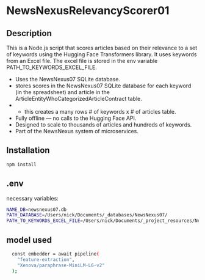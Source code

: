 # NewsNexusRelevancyScorer01

## Description

This is a Node.js script that scores articles based on their relevance to a set of keywords using the Hugging Face Transformers library. It uses keywords from an Excel file. The excel file is stored in the env variable PATH_TO_KEYWORDS_EXCEL_FILE.

- Uses the NewsNexus07 SQLite database.
- stores scores in the NewsNexus07 SQLite database for each keyword (in the spreadsheet) and article in the ArticleEntityWhoCategorizedArticleContract table.
- - this creates a many rows # of keywords x # of articles table.
- Fully offline — no calls to the Hugging Face API.
- Designed to scale to thousands of articles and hundreds of keywords.
- Part of the NewsNexus system of microservices.

## Installation

```bash
npm install
```

## .env

necessary variables:

```bash
NAME_DB=newsnexus07.db
PATH_DATABASE=/Users/nick/Documents/_databases/NewsNexus07/
PATH_TO_KEYWORDS_EXCEL_FILE=/Users/nick/Documents/_project_resources/NewsNexus07/utilities/relevancy_scorer/NewsNexusRelevancyScorerKeywords.xlsx
```

## model used

```bash
  const embedder = await pipeline(
    "feature-extraction",
    "Xenova/paraphrase-MiniLM-L6-v2"
  );
```
